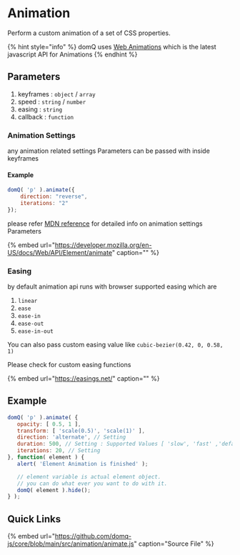 # Animation

Perform a custom animation of a set of CSS properties.

{% hint style="info" %}
domQ uses [Web Animations](https://github.com/web-animations/web-animations-js) which is the latest javascript API for Animations
{% endhint %}

## Parameters

1. keyframes : `object` / `array`
2. speed : `string` / `number`
3. easing : `string`
4. callback : `function`

### Animation Settings

any animation related settings Parameters can be passed with inside keyframes

#### Example

```javascript
domQ( 'p' ).animate({
    direction: "reverse",
    iterations: "2"
});
```

please refer [MDN reference](https://developer.mozilla.org/en-US/docs/Web/API/Element/animate) for detailed info on animation settings Parameters

{% embed url="https://developer.mozilla.org/en-US/docs/Web/API/Element/animate" caption="" %}

### Easing

by default animation api runs with browser supported easing which are

1. `linear`
2. `ease`
3. `ease-in`
4. `ease-out`
5. `ease-in-out`

You can also pass custom easing value like `cubic-bezier(0.42, 0, 0.58, 1)`

Please check for custom easing functions

{% embed url="https://easings.net/" caption="" %}

## Example

```javascript
domQ( 'p' ).animate( {
   opacity: [ 0.5, 1 ],
   transform: [ 'scale(0.5)', 'scale(1)' ],
   direction: 'alternate', // Setting
   duration: 500, // Setting : Supported Values [ 'slow', 'fast' ,'default' ]
   iterations: 20, // Setting
}, function( element ) {
   alert( 'Element Animation is finished' );

   // element variable is actual element object. 
   // you can do what ever you want to do with it.
   domQ( element ).hide(); 
} );
```

## Quick Links

{% embed url="https://github.com/domq-js/core/blob/main/src/animation/animate.js" caption="Source File" %}

